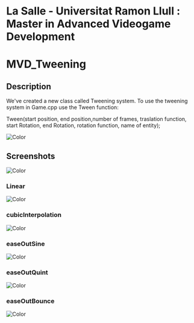 
# La Salle - Universitat Ramon Llull : Master in Advanced Videogame Development
# MVD_Tweening
## Description
We've created a new class called Tweening system.
To use the tweening system in Game.cpp use the Tween function:

Tween(start position, end position,number of frames, traslation function, start Rotation, end Rotation, rotation function, name of entity);

![Color](https://github.com/incodemon/MVD_Tweening/blob/master/data/assets/Function.JPG)

## **Screenshots**
![Color](https://github.com/incodemon/MVD_Tweening/blob/master/data/assets/example.gif)
### Linear
![Color](https://github.com/incodemon/MVD_Tweening/blob/master/data/assets/example1.gif)
### cubicInterpolation
![Color](https://github.com/incodemon/MVD_Tweening/blob/master/data/assets/example2.gif)
### easeOutSine
![Color](https://github.com/incodemon/MVD_Tweening/blob/master/data/assets/example3.gif)
### easeOutQuint
![Color](https://github.com/incodemon/MVD_Tweening/blob/master/data/assets/example4.gif)
### easeOutBounce
![Color](https://github.com/incodemon/MVD_Tweening/blob/master/data/assets/example5.gif)

